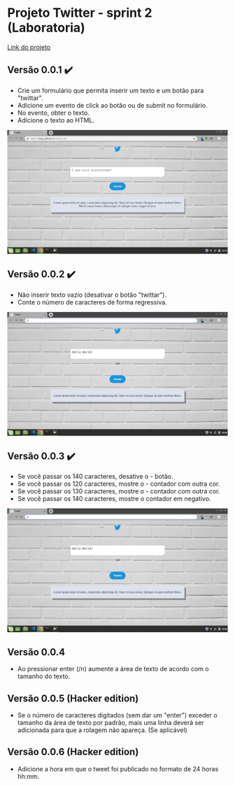 # Projeto Twitter - sprint 2 (Laboratoria)

[Link do projeto](https://hlays.github.io/twitter-lab/)

## Versão 0.0.1 :heavy_check_mark:
- Crie um formulário que permita inserir um texto e um botão para "twittar".
- Adicione um evento de click ao botão ou de submit no formulário.
- No evento, obter o texto.
- Adicione o texto ao HTML.

![Versão 0.0.1](img/twitter-vs001.png)

## Versão 0.0.2 :heavy_check_mark:
- Não inserir texto vazio (desativar o botão "twittar").
- Conte o número de caracteres de forma regressiva.

![Versão 0.0.2](img/twitter-vs002.png)

## Versão 0.0.3 :heavy_check_mark:
- Se você passar os 140 caracteres, desative o - botão.
- Se você passar os 120 caracteres, mostre o - contador com outra cor.
- Se você passar os 130 caracteres, mostre o - contador com outra cor.
- Se você passar os 140 caracteres, mostre o contador em negativo.

![Versão 0.0.2](img/twitter-vs002.png)

## Versão 0.0.4
- Ao pressionar enter (/n) aumente a área de texto de acordo com o tamanho do texto.

## Versão 0.0.5 (Hacker edition)
- Se o número de caracteres digitados (sem dar um "enter") exceder o tamanho da área de texto por padrão, mais uma linha deverá ser adicionada para que a rolagem não apareça. (Se aplicável)

## Versão 0.0.6 (Hacker edition)
- Adicione a hora em que o tweet foi publicado no formato de 24 horas hh:mm.